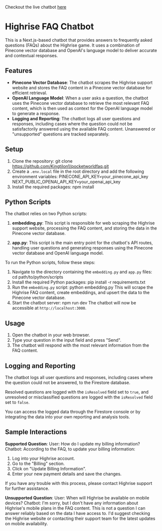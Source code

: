 Checkout the live chatbot [here](https://vercel.com/kingtilon1s-projects/pocketworldfaq/9vast41Ah76h1C5c4a5YvUExxXGX)

# Highrise FAQ Chatbot

This is a Next.js-based chatbot that provides answers to frequently asked questions (FAQs) about the Highrise game. It uses a combination of Pinecone vector database and OpenAI's language model to deliver accurate and contextual responses.

## Features

- **Pinecone Vector Database**: The chatbot scrapes the Highrise support website and stores the FAQ content in a Pinecone vector database for efficient retrieval.
- **OpenAI Language Model**: When a user asks a question, the chatbot uses the Pinecone vector database to retrieve the most relevant FAQ content, which is then used as context for the OpenAI language model to generate a response.
- **Logging and Reporting**: The chatbot logs all user questions and responses, including cases where the question could not be satisfactorily answered using the available FAQ content. Unanswered or "unsupported" questions are tracked separately.

## Setup

1. Clone the repository:
git clone https://github.com/Kingtilon1/pocketworldfaq.git
2. Create a `.env.local` file in the root directory and add the following environment variables:
PINECONE_API_KEY=your_pinecone_api_key
NEXT_PUBLIC_OPENAI_API_KEY=your_openai_api_key
3. Install the required packages:
npm install
## Python Scripts

The chatbot relies on two Python scripts:

1. **embedding.py**: This script is responsible for web scraping the Highrise support website, processing the FAQ content, and storing the data in the Pinecone vector database.

2. **app.py**: This script is the main entry point for the chatbot's API routes, handling user questions and generating responses using the Pinecone vector database and OpenAI language model.

To run the Python scripts, follow these steps:

1. Navigate to the directory containing the `embedding.py` and `app.py` files:
cd path/to/python/scripts
2. Install the required Python packages:
pip install -r requirements.txt
3. Run the `embedding.py` script:
python embedding.py
This will scrape the Highrise FAQ content, create embeddings, and upsert the data to the Pinecone vector database.
5. Start the chatbot server:
npm run dev
The chatbot will now be accessible at `http://localhost:3000`.

## Usage

1. Open the chatbot in your web browser.
2. Type your question in the input field and press "Send".
3. The chatbot will respond with the most relevant information from the FAQ content.

## Logging and Reporting

The chatbot logs all user questions and responses, including cases where the question could not be answered, to the Firestore database.

Resolved questions are logged with the `isResolved` field set to `true`, and unresolved or misclassified questions are logged with the `isResolved` field set to `false`.

You can access the logged data through the Firestore console or by integrating the data into your own reporting and analysis tools.

## Sample Interactions

**Supported Question**:
User: How do I update my billing information?
Chatbot: According to the FAQ, to update your billing information:

1. Log into your Highrise account.
2. Go to the "Billing" section.
3. Click on "Update Billing Information".
4. Enter your new payment details and save the changes.

If you have any trouble with this process, please contact Highrise support for further assistance.

**Unsupported Question**:
User: When will Highrise be available on mobile devices?
Chatbot: I'm sorry, but I don't have any information about Highrise's mobile plans in the FAQ content. This is not a question I can answer reliably based on the data I have access to. I'd suggest checking the Highrise website or contacting their support team for the latest updates on mobile availability.
